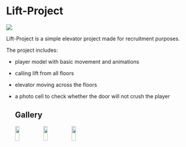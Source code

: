 <div dir="auto">
<h1>Lift-Project</h1>
<div>
  
<img src="https://i.postimg.cc/Pqtf73c0/Lift.png" ></img> 
 
Lift-Project is a simple elevator project made for recruitment purposes.

The project includes:
- player model with basic movement and animations
- calling lift from all floors
- elevator moving across the floors
- a photo cell to check whether the door will not crush the player

  <h2>Gallery</h2>
  <div dir="auto">
  <img src="https://i.postimg.cc/BnkftvNC/Lift-Out-Side.png" width="15%" height="10%"></img> 
  <img src="https://i.postimg.cc/JzBd65cb/Player.png" width="15%" height="10%"></img>  
  <img src="https://i.postimg.cc/52vnqNbg/Flors.png" width="15%" height="10%"></img>  
  </div>
